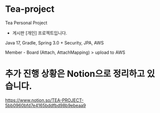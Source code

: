 # Tea-project
Tea Personal Project

* 게시판 [개인] 프로젝트입니다.

Java 17, Gradle, Spring 3.0 + Security, JPA, AWS


Member - Board (Attach, AttachMapping) > upload to AWS


# 추가 진행 상황은 Notion으로 정리하고 있습니다.
https://www.notion.so/TEA-PROJECT-5bb0960bfd7e4165bddfbd98b9ebeaa9
